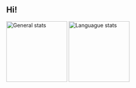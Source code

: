 ## Hi!

<div>
  <img height=161 align=center src="https://github-readme-stats.vercel.app/api?username=IX-0&theme=dark&hide_border=true&count_private=true" alt="General stats">
  <img height=161 align=center src="https://github-readme-stats.vercel.app/api/top-langs/?username=IX-0&theme=dark&show_icons=true&hide_border=true&layout=compact&count_private=true" alt="Languague stats">
</div>

## 
